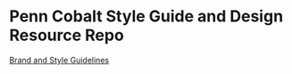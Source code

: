 # Penn Cobalt Style Guide and Design Resource Repo

[Brand and Style Guidelines](https://github.com/xmog/penn-cobalt-styleguide/wiki)
